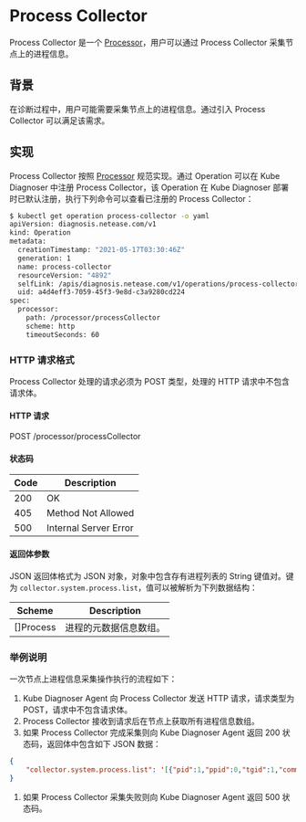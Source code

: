 # Process Collector

Process Collector 是一个 [Processor](../design/processor.md)，用户可以通过 Process Collector 采集节点上的进程信息。

## 背景

在诊断过程中，用户可能需要采集节点上的进程信息。通过引入 Process Collector 可以满足该需求。

## 实现

Process Collector 按照 [Processor](../design/processor.md) 规范实现。通过 Operation 可以在 Kube Diagnoser 中注册 Process Collector，该 Operation 在 Kube Diagnoser 部署时已默认注册，执行下列命令可以查看已注册的 Process Collector：

```bash
$ kubectl get operation process-collector -o yaml
apiVersion: diagnosis.netease.com/v1
kind: Operation
metadata:
  creationTimestamp: "2021-05-17T03:30:46Z"
  generation: 1
  name: process-collector
  resourceVersion: "4892"
  selfLink: /apis/diagnosis.netease.com/v1/operations/process-collector
  uid: a4d4eff3-7059-45f3-9e8d-c3a9280cd224
spec:
  processor:
    path: /processor/processCollector
    scheme: http
    timeoutSeconds: 60
```

### HTTP 请求格式

Process Collector 处理的请求必须为 POST 类型，处理的 HTTP 请求中不包含请求体。

#### HTTP 请求

POST /processor/processCollector

#### 状态码

| Code | Description |
|-|-|
| 200 | OK |
| 405 | Method Not Allowed |
| 500 | Internal Server Error |

#### 返回体参数

JSON 返回体格式为 JSON 对象，对象中包含存有进程列表的 String 键值对。键为 `collector.system.process.list`，值可以被解析为下列数据结构：

| Scheme | Description |
|-|-|
| []Process | 进程的元数据信息数组。 |

### 举例说明

一次节点上进程信息采集操作执行的流程如下：

1. Kube Diagnoser Agent 向 Process Collector 发送 HTTP 请求，请求类型为 POST，请求中不包含请求体。
1. Process Collector 接收到请求后在节点上获取所有进程信息数组。
1. 如果 Process Collector 完成采集则向 Kube Diagnoser Agent 返回 200 状态码，返回体中包含如下 JSON 数据：

```json
{
    "collector.system.process.list": '[{"pid":1,"ppid":0,"tgid":1,"command":["/sbin/init","splash"],"status":"S","createTime":"2021-06-02T01:35:50Z","cpuPercent":1.7139181742323948,"nice":20,"memoryInfo":{"rss":10752000,"vms":165097472,"hwm":0,"data":0,"stack":0,"locked":0,"swap":0}},......]'
}
```

1. 如果 Process Collector 采集失败则向 Kube Diagnoser Agent 返回 500 状态码。
